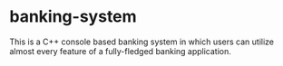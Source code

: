 # banking-system

This is a C++ console based banking system in which users can utilize almost
every feature of a fully-fledged banking application.

